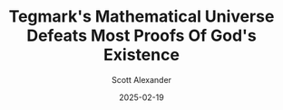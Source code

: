 ---
layout: podcast
title: "Tegmark's Mathematical Universe Defeats Most Proofs Of God's Existence"
author: Scott Alexander
description: https://www.astralcodexten.com/p/tegmarks-mathematical-universe-defeats
date: 2025-02-19
length: 1414234
duration: 353
guid: tegmarks-mathematical-universe-defeats
---